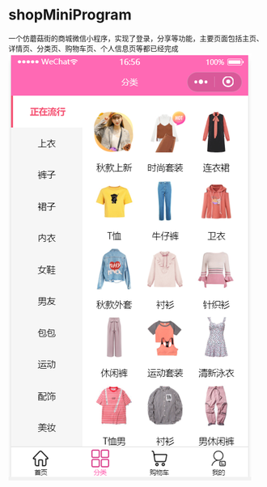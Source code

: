 # shopMiniProgram
  一个仿蘑菇街的商城微信小程序，实现了登录，分享等功能，主要页面包括主页、详情页、分类页、购物车页、个人信息页等都已经完成
  ![image](https://github.com/linkaiyana/shopMiniProgram/blob/master/images/%E5%88%86%E7%B1%BB%E9%A1%B5.PNG)
